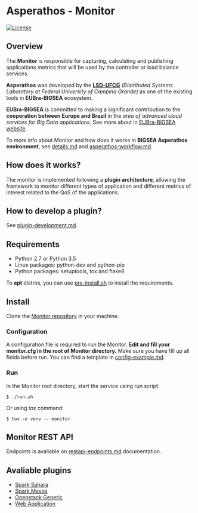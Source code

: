 # Asperathos - Monitor
[![License](https://img.shields.io/badge/License-Apache%202.0-blue.svg)](https://opensource.org/licenses/Apache-2.0)

## Overview
The **Monitor** is responsible for capturing, calculating and publishing applications metrics that will be used by the controller or load balance services.

**Asperathos** was developed by the [**LSD-UFCG**](https://www.lsd.ufcg.edu.br/#/) *(Distributed Systems Laboratory at Federal University of Campina Grande)* as one of the existing tools in **EUBra-BIGSEA** ecosystem.

**EUBra-BIGSEA** is committed to making a significant contribution to the **cooperation between Europe and Brazil** in the *area of advanced cloud services for Big Data applications*. See more about in [EUBra-BIGSEA website](http://www.eubra-bigsea.eu/).

To more info about Monitor and how does it works in **BIGSEA Asperathos environment**, see [details.md](https://github.com/bigsea-ufcg/bigsea-monitor/tree/master/docs/details.md) and [asperathos-workflow.md](https://github.com/bigsea-ufcg/bigsea-monitor/tree/master/docs/asperathos-workflow.md).

## How does it works?
The monitor is implemented following a **plugin architecture**, allowing the framework to monitor different types of application and different metrics of interest related to the QoS of the applications.

## How to develop a plugin?
See [plugin-development.md](https://github.com/bigsea-ufcg/bigsea-monitor/tree/master/docs/plugin-development.md).

## Requirements
* Python 2.7 or Python 3.5
* Linux packages: python-dev and python-pip
* Python packages: setuptools, tox and flake8

To **apt** distros, you can use [pre-install.sh](https://github.com/bigsea-ufcg/bigsea-monitor/tree/master/tools/pre-install.sh) to install the requirements.

## Install
Clone the [Monitor repository](https://github.com/bigsea-ufcg/bigsea-monitor.git) in your machine.

### Configuration
A configuration file is required to run the Monitor. **Edit and fill your monitor.cfg in the root of Monitor directory.** Make sure you have fill up all fields before run.
You can find a template in [config-example.md](https://github.com/bigsea-ufcg/bigsea-monitor/tree/master/docs/config-example.md). 

### Run
In the Monitor root directory, start the service using run script:
```
$ ./run.sh
```

Or using tox command:
```
$ tox -e venv -- monitor
```

## Monitor REST API
Endpoints is avaliable on [restapi-endpoints.md](https://github.com/bigsea-ufcg/bigsea-monitor/tree/master/docs/restapi-endpoints.md) documentation.

## Avaliable plugins
* [Spark Sahara](https://github.com/bigsea-ufcg/bigsea-monitor/tree/master/docs/plugins/spark_sahara.md)
* [Spark Mesos](https://github.com/bigsea-ufcg/bigsea-monitor/tree/master/docs/plugins/spark_mesos.md)
* [Openstack Generic](https://github.com/bigsea-ufcg/bigsea-monitor/tree/master/docs/plugins/openstack_generic.md)
* [Web Application](https://github.com/bigsea-ufcg/bigsea-monitor/tree/master/docs/plugins/web_app.md)

